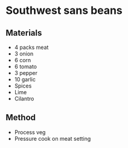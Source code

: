 # Southwest sans beans
## Materials
* 4 packs meat
* 3 onion
* 6 corn
* 6 tomato
* 3 pepper
* 10 garlic
* Spices
* Lime
* Cilantro

## Method
* Process veg
* Pressure cook on meat setting
